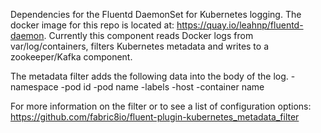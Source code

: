 Dependencies for the Fluentd DaemonSet for Kubernetes logging. The docker image for this repo is located at: https://quay.io/leahnp/fluentd-daemon. Currently this component reads Docker logs from var/log/containers, filters Kubernetes metadata and writes to a zookeeper/Kafka component. 

The metadata filter adds the following data into the body of the log. 
-namespace
-pod id
-pod name
-labels
-host
-container name

For more information on the filter or to see a list of configuration options: https://github.com/fabric8io/fluent-plugin-kubernetes_metadata_filter